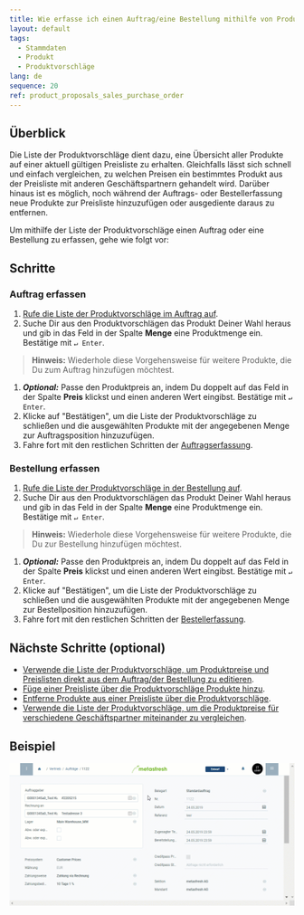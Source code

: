 ```yaml
---
title: Wie erfasse ich einen Auftrag/eine Bestellung mithilfe von Produktvorschlägen?
layout: default
tags:
  - Stammdaten
  - Produkt
  - Produktvorschläge
lang: de
sequence: 20
ref: product_proposals_sales_purchase_order
---
```


## Überblick
Die Liste der Produktvorschläge dient dazu, eine Übersicht aller Produkte auf einer aktuell gültigen Preisliste zu erhalten. Gleichfalls lässt sich schnell und einfach vergleichen, zu welchen Preisen ein bestimmtes Produkt aus der Preisliste mit anderen Geschäftspartnern gehandelt wird. Darüber hinaus ist es möglich, noch während der Auftrags- oder Bestellerfassung neue Produkte zur Preisliste hinzuzufügen oder ausgediente daraus zu entfernen.

Um mithilfe der Liste der Produktvorschläge einen Auftrag oder eine Bestellung zu erfassen, gehe wie folgt vor:

## Schritte

### Auftrag erfassen
1. [Rufe die Liste der Produktvorschläge im Auftrag auf](Produktvorschlaege_aufrufen).
1. Suche Dir aus den Produktvorschlägen das Produkt Deiner Wahl heraus und gib in das Feld in der Spalte **Menge** eine Produktmenge ein. Bestätige mit `↵ Enter`.
 >**Hinweis:** Wiederhole diese Vorgehensweise für weitere Produkte, die Du zum Auftrag hinzufügen möchtest.

1. ***Optional:*** Passe den Produktpreis an, indem Du doppelt auf das Feld in der Spalte **Preis** klickst und einen anderen Wert eingibst. Bestätige mit `↵ Enter`.
1. Klicke auf "Bestätigen", um die Liste der Produktvorschläge zu schließen und die ausgewählten Produkte mit der angegebenen Menge zur Auftragsposition hinzuzufügen.
1. Fahre fort mit den restlichen Schritten der [Auftragserfassung](Auftrag_erfassen).

### Bestellung erfassen
1. [Rufe die Liste der Produktvorschläge in der Bestellung auf](Produktvorschlaege_aufrufen).
1. Suche Dir aus den Produktvorschlägen das Produkt Deiner Wahl heraus und gib in das Feld in der Spalte **Menge** eine Produktmenge ein. Bestätige mit `↵ Enter`.
 >**Hinweis:** Wiederhole diese Vorgehensweise für weitere Produkte, die Du zur Bestellung hinzufügen möchtest.

1. ***Optional:*** Passe den Produktpreis an, indem Du doppelt auf das Feld in der Spalte **Preis** klickst und einen anderen Wert eingibst. Bestätige mit `↵ Enter`.
1. Klicke auf "Bestätigen", um die Liste der Produktvorschläge zu schließen und die ausgewählten Produkte mit der angegebenen Menge zur Bestellposition hinzuzufügen.
1. Fahre fort mit den restlichen Schritten der [Bestellerfassung](Bestellung_erfassen).

## Nächste Schritte (optional)
- [Verwende die Liste der Produktvorschläge, um Produktpreise und Preislisten direkt aus dem Auftrag/der Bestellung zu editieren](Produktvorschlaege_Preise_editieren).
- [Füge einer Preisliste über die Produktvorschläge Produkte hinzu](Produktvorschlaege_Produkte_hinzufuegen).
- [Entferne Produkte aus einer Preisliste über die Produktvorschläge](Produktvorschlaege_Produkte_entfernen).
- [Verwende die Liste der Produktvorschläge, um die Produktpreise für verschiedene Geschäftspartner miteinander zu vergleichen](Produktvorschlaege_Preisvergleich).

## Beispiel
![](assets/Produktvorschlaege_Auftrag_Bestellung.gif)
